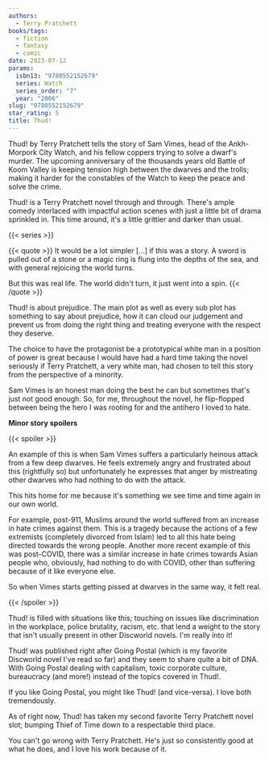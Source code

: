 ```yaml
---
authors:
  - Terry Pratchett
books/tags:
  - fiction
  - fantasy
  - comic
date: 2023-07-12
params:
  isbn13: "9780552152679"
  series: Watch
  series_order: "7"
  year: "2006"
slug: "9780552152679"
star_rating: 5
title: Thud!
---
```


Thud! by Terry Pratchett tells the story of Sam Vimes, head of the Ankh-Morpork City Watch, and his fellow coppers trying to solve a dwarf's murder. The upcoming anniversary of the thousands years old Battle of Koom Valley is keeping tension high between the dwarves and the trolls; making it harder for the constables of the Watch to keep the peace and solve the crime.

Thud! is a Terry Pratchett novel through and through. There's ample comedy interlaced with impactful action scenes with just a little bit of drama sprinkled in. This time around, it's a little grittier and darker than usual.

<!--more-->

{{< series >}}

{{< quote >}}
It would be a lot simpler [...] if this was a story. A sword is pulled out of a stone or a magic ring is flung into the depths of the sea, and with general rejoicing the world turns.

But this was real life. The world didn't turn, it just went into a spin.
{{< /quote >}}

Thud! is about prejudice. The main plot as well as every sub plot has something to say about prejudice, how it can cloud our judgement and prevent us from doing the right thing and treating everyone with the respect they deserve.

The choice to have the protagonist be a prototypical white man in a position of power is great because I would have had a hard time taking the novel seriously if Terry Pratchett, a very white man, had chosen to tell this story from the perspective of a minority.

Sam Vimes is an honest man doing the best he can but sometimes that's just not good enough. So, for me, throughout the novel, he flip-flopped between being the hero I was rooting for and the antihero I loved to hate.

**Minor story spoilers**

{{< spoiler >}}

An example of this is when Sam Vimes suffers a particularly heinous attack from a few deep dwarves. He feels extremely angry and frustrated about this (rightfully so) but unfortunately he expresses that anger by mistreating other dwarves who had nothing to do with the attack.

This hits home for me because it's something we see time and time again in our own world.

For example, post-911, Muslims around the world suffered from an increase in hate crimes against them. This is a tragedy because the actions of a few extremists (completely divorced from Islam) led to all this hate being directed towards the wrong people. Another more recent example of this was post-COVID, there was a similar increase in hate crimes towards Asian people who, obviously, had nothing to do with COVID, other than suffering because of it like everyone else.

So when Vimes starts getting pissed at dwarves in the same way, it felt real.

{{< /spoiler >}}

Thud! is filled with situations like this; touching on issues like discrimination in the workplace, police brutality, racism, etc. that lend a weight to the story that isn't usually present in other Discworld novels. I'm really into it!

Thud! was published right after Going Postal (which is my favorite Discworld novel I've read so far) and they seem to share quite a bit of DNA. With Going Postal dealing with capitalism, toxic corporate culture, bureaucracy (and more!) instead of the topics covered in Thud!.

If you like Going Postal, you might like Thud! (and vice-versa). I love both tremendously.

As of right now, Thud! has taken my second favorite Terry Pratchett novel slot; bumping Thief of Time down to a respectable third place.

You can't go wrong with Terry Pratchett. He's just so consistently good at what he does, and I love his work because of it.
